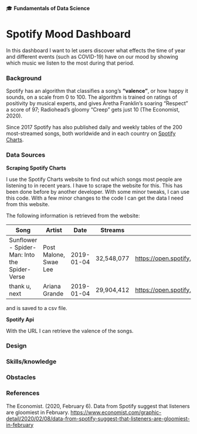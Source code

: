 🎓 **Fundamentals of Data Science**

# Spotify Mood Dashboard

In this dashboard I want to let users discover what effects the time of year and different events (such as COVID-19) have on our mood by showing which music we listen to the most during that period.

### Background

Spotify has an algorithm that classifies a song’s **“valence”**, or how happy it sounds, on a scale from 0 to 100. The algorithm is trained on ratings of positivity by musical experts, and gives Aretha Franklin’s soaring “Respect” a score of 97; Radiohead’s gloomy “Creep” gets just 10 (The Economist, 2020).

Since 2017 Spotify has also published daily and weekly tables of the 200 most-streamed songs, both worldwide and in each country on [Spotify Charts](https://spotifycharts.com/regional).

### Data Sources

**Scraping Spotify Charts**

I use the Spotify Charts website to find out which songs most people are listening to in recent years. I have to scrape the website for this. This has been done before by another developer. With some minor tweaks, I can use this code.
With a few minor changes to the code I can get the data I need from this website.

The following information is retrieved from the website:

| Song                                          | Artist                | Date       | Streams    | Url                                                   | Rank |
| --------------------------------------------- | --------------------- | ---------- | ---------- | ----------------------------------------------------- | ---- |
| Sunflower - Spider-Man: Into the Spider-Verse | Post Malone, Swae Lee | 2019-01-04 | 32,548,077 | https://open.spotify.com/track/3KkXRkHbMCARz0aVfEt68P | 1    |
| thank u, next                                 | Ariana Grande         | 2019-01-04 | 29,904,412 | https://open.spotify.com/track/2rPE9A1vEgShuZxxzR2tZH | 2    |

and is saved to a csv file.

**Spotify Api**

With the URL I can retrieve the valence of the songs.

### Design

### Skills/knowledge

### Obstacles

### References

The Economist. (2020, February 6). Data from Spotify suggest that listeners are gloomiest in February. https://www.economist.com/graphic-detail/2020/02/08/data-from-spotify-suggest-that-listeners-are-gloomiest-in-february

